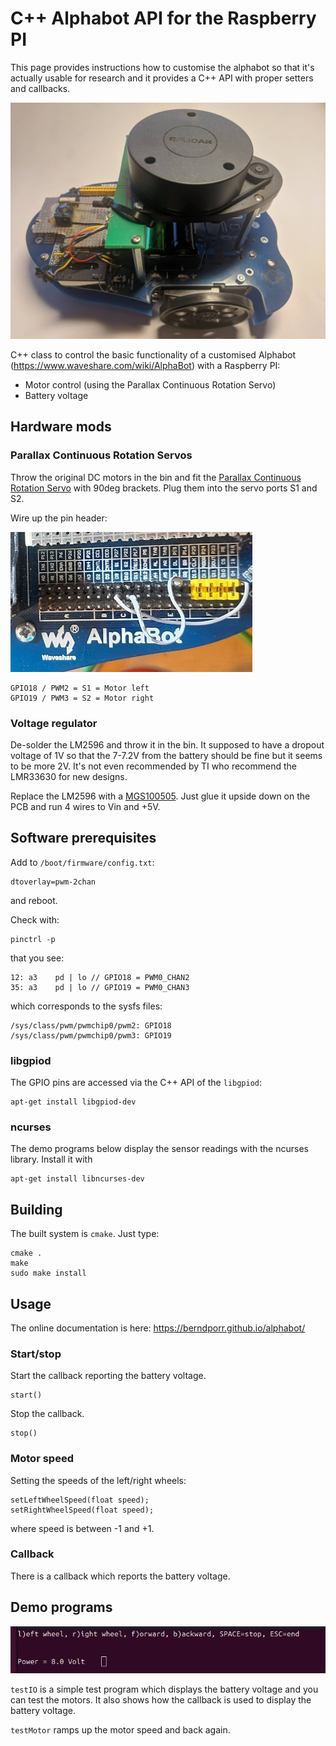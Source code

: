 # C++ Alphabot API for the Raspberry PI

This page provides instructions how to customise the alphabot so that it's actually
usable for research and it provides a C++ API with proper setters and callbacks.

![alt tag](robot.jpg)

C++ class to control the basic functionality of a customised Alphabot
(https://www.waveshare.com/wiki/AlphaBot) with a Raspberry PI:

 - Motor control (using the Parallax Continuous Rotation Servo)
 - Battery voltage

## Hardware mods

### Parallax Continuous Rotation Servos

Throw the original DC motors in the bin and fit the [Parallax Continuous Rotation Servo](https://www.parallax.com/product/parallax-continuous-rotation-servo/) with 90deg brackets. Plug them into the servo ports S1 and S2.

Wire up the pin header:

![alt tag](header.jpg)

```
GPIO18 / PWM2 = S1 = Motor left
GPIO19 / PWM3 = S2 = Motor right
```

### Voltage regulator

De-solder the LM2596 and throw it in the bin. It supposed to have a dropout voltage of 1V so that the 7-7.2V from the battery
should be fine but it seems to be more 2V. It's not even recommended by TI who recommend the LMR33630 for new designs.

Replace the LM2596 with a [MGS100505](https://onecall.farnell.com/cosel/mgs100505/dc-dc-converter-5v-2a/dp/4296076). Just glue it upside down on the PCB and run 4 wires to Vin and +5V.

## Software prerequisites

Add to `/boot/firmware/config.txt`:

```
dtoverlay=pwm-2chan
```

and reboot.

Check with:

```
pinctrl -p
```

that you see:

```
12: a3    pd | lo // GPIO18 = PWM0_CHAN2
35: a3    pd | lo // GPIO19 = PWM0_CHAN3
```

which corresponds to the sysfs files:

```
/sys/class/pwm/pwmchip0/pwm2: GPIO18 
/sys/class/pwm/pwmchip0/pwm3: GPIO19
```

### libgpiod

The GPIO pins are accessed via the C++ API of the `libgpiod`:

```
apt-get install libgpiod-dev
```

### ncurses
The demo programs below display the sensor
readings with the ncurses library. Install
it with
```
apt-get install libncurses-dev
```

## Building

The built system is `cmake`. Just type:
```
cmake .
make
sudo make install
```

## Usage

The online documentation is here: https://berndporr.github.io/alphabot/

### Start/stop

Start the callback reporting the battery voltage.
```
start()
```

Stop the callback.
```
stop()
```

### Motor speed

Setting the speeds of the left/right wheels:
```
setLeftWheelSpeed(float speed);
setRightWheelSpeed(float speed);
```
where speed is between -1 and +1.

### Callback

There is a callback which reports the battery voltage.

## Demo programs

![alt tag](testIO.png)

`testIO` is a simple test program which displays the battery voltage and you can test the motors. It also shows
how the callback is used to display the battery voltage.

`testMotor` ramps up the motor speed and back again.
